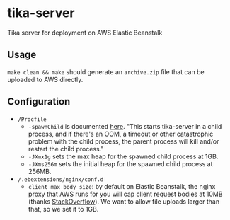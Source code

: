 # tika-server

Tika server for deployment on AWS Elastic Beanstalk

## Usage

`make clean && make` should generate an `archive.zip` file that can be uploaded to AWS directly.

## Configuration

- `/Procfile`
  - `-spawnChild` is documented [here](https://wiki.apache.org/tika/TikaJAXRS#Making_Tika_Server_Robust_to_OOMs.2C_Infinite_Loops_and_Memory_Leaks). "This starts tika-server in a child process, and if there's an OOM, a timeout or other catastrophic problem with the child process, the parent process will kill and/or restart the child process."
  - `-JXmx1g` sets the max heap for the spawned child process at 1GB.
  - `-JXms256m` sets the initial heap for the spawned child process at 256MB.
- `/.ebextensions/nginx/conf.d`
  - `client_max_body_size`: by default on Elastic Beanstalk, the nginx proxy that AWS runs for you will cap client request bodies at 10MB (thanks [StackOverflow](https://stackoverflow.com/questions/18908426/increasing-client-max-body-size-in-nginx-conf-on-aws-elastic-beanstalk)). We want to allow file uploads larger than that, so we set it to 1GB.
